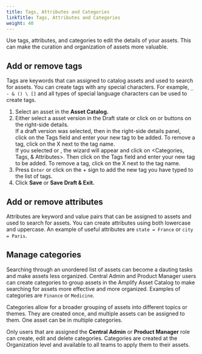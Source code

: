```yaml
---
title: Tags, Attributes and Categories
linkTitle: Tags, Attributes and Categories
weight: 40
---
```

Use tags, attributes, and categories to edit the details of your assets. This can make the curation and organization of assets more valuable.

## Add or remove tags

Tags are keywords that can assigned to catalog assets and used to search for assets. You can create tags with any special characters. For example, `_ - & () \ []` and all types of special language characters can be used to create tags.

1. Select an asset in the **Asset Catalog.**
2. Either select a asset version in the Draft state or click on <Create Draft> or <Edit Asset> buttons on the right-side details.  \
   If a draft version was selected, then in the right-side details panel, click on the Tags field and enter your new tag to be added.  To remove a tag, click on the X next to the tag name.\
   If you selected <Create Draft> or <Edit Asset>, the wizard will appear and click on <Categories, Tags, & Attributes>.  Then click on the Tags field and enter your new tag to be added.  To remove a tag, click on the X next to the tag name.
3. Press `Enter` or click on the + sign to add the new tag you have typed to the list of tags.
4. Click **Save** or **Save Draft & Exit.**

## Add or remove attributes

Attributes are keyword and value pairs that can be assigned to assets and used to search for assets. You can create attributes using both lowercase and uppercase.  An example of useful attributes are `state = France` or `city = Paris`.

## Manage categories

Searching through an unordered list of assets can become a dauting tasks and make assets less organized. Central Admin and Product Manager users can create categories to group assets in the Amplify Asset Catalog to make searching for assets more effective and more organized. Examples of categories are `Finance` or `Medicine`.

Categories allow for a broader grouping of assets into different topics or themes. They are created once, and multiple assets can be assigned to them. One asset can be in multiple categories.

Only users that are assigned the **Central Admin** or **Product Manager** role can create, edit and delete categories. Categories are created at the Organization level and available to all teams to apply them to their assets.